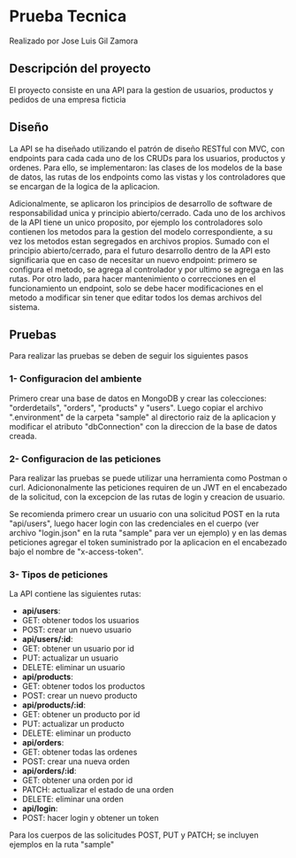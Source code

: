 # Prueba Tecnica

Realizado por Jose Luis Gil Zamora

## Descripción del proyecto

El proyecto consiste en una API para la gestion de usuarios, productos y pedidos de una empresa ficticia

## Diseño

La API se ha diseñado utilizando el patrón de diseño RESTful con MVC, con endpoints para cada cada uno de los CRUDs para los usuarios, productos y ordenes. Para ello, se implementaron: las clases de los modelos de la base de datos, las rutas de los endpoints como las vistas y los controladores que se encargan de la logica de la aplicacion.

Adicionalmente, se aplicaron los principios de desarrollo de software de responsabilidad unica y principio abierto/cerrado. Cada uno de los archivos de la API tiene un unico proposito, por ejemplo los controladores solo contienen los metodos para la gestion del modelo correspondiente, a su vez los metodos estan segregados en archivos propios. Sumado con el principio abierto/cerrado, para el futuro desarrollo dentro de la API esto significaria que en caso de necesitar un nuevo endpoint: primero se configura el metodo, se agrega al controlador y por ultimo se agrega en las rutas. Por otro lado, para hacer mantenimiento o correcciones en el funcionamiento un endpoint, solo se debe hacer modificaciones en el metodo a modificar sin tener que editar todos los demas archivos del sistema.

## Pruebas

Para realizar las pruebas se deben de seguir los siguientes pasos

### 1- Configuracion del ambiente

Primero crear una base de datos en MongoDB y crear las colecciones: "orderdetails", "orders", "products" y "users". Luego copiar el archivo ".environment" de la carpeta "sample" al directorio raiz de la aplicacion y modificar el atributo "dbConnection" con la direccion de la base de datos creada.

### 2- Configuracion de las peticiones

Para realizar las pruebas se puede utilizar una herramienta como Postman o curl. Adiciononalmente las peticiones requiren de un JWT en el encabezado de la solicitud, con la excepcion de las rutas de login y creacion de usuario.

Se recomienda primero crear un usuario con una solicitud POST en la ruta "api/users", luego hacer login con las credenciales en el cuerpo (ver archivo "login.json" en la ruta "sample" para ver un ejemplo) y en las demas peticiones agregar el token suministrado por la aplicacion en el encabezado bajo el nombre de "x-access-token".

### 3- Tipos de peticiones

La API contiene las siguientes rutas:

- **api/users**:
- GET: obtener todos los usuarios
- POST: crear un nuevo usuario
- **api/users/:id**:
- GET: obtener un usuario por id
- PUT: actualizar un usuario
- DELETE: eliminar un usuario
- **api/products**:
- GET: obtener todos los productos
- POST: crear un nuevo producto
- **api/products/:id**:
- GET: obtener un producto por id
- PUT: actualizar un producto
- DELETE: eliminar un producto
- **api/orders**:
- GET: obtener todas las ordenes
- POST: crear una nueva orden
- **api/orders/:id**:
- GET: obtener una orden por id
- PATCH: actualizar el estado de una orden
- DELETE: eliminar una orden
- **api/login**:
- POST: hacer login y obtener un token

Para los cuerpos de las solicitudes POST, PUT y PATCH; se incluyen ejemplos en la ruta "sample"
